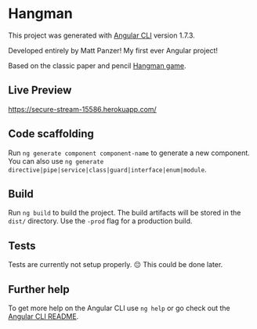 # Hangman

This project was generated with [Angular CLI](https://github.com/angular/angular-cli) version 1.7.3.

Developed entirely by Matt Panzer! My first ever Angular project!

Based on the classic paper and pencil [Hangman game](https://en.wikipedia.org/wiki/Hangman_(game)).

## Live Preview

https://secure-stream-15586.herokuapp.com/


## Code scaffolding

Run `ng generate component component-name` to generate a new component. You can also use `ng generate directive|pipe|service|class|guard|interface|enum|module`.

## Build

Run `ng build` to build the project. The build artifacts will be stored in the `dist/` directory. Use the `-prod` flag for a production build.

## Tests

Tests are currently not setup properly. :pensive: This could be done later.

## Further help

To get more help on the Angular CLI use `ng help` or go check out the [Angular CLI README](https://github.com/angular/angular-cli/blob/master/README.md).
